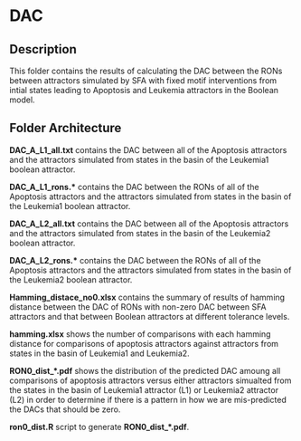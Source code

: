 DAC
====

## Description
This folder contains the results of calculating the DAC between the RONs between attractors simulated by SFA with fixed motif interventions from intial states leading to Apoptosis and Leukemia attractors in the Boolean model.

## Folder Architecture

**DAC_A_L1_all.txt** contains the DAC between all of the Apoptosis attractors and the attractors simulated from states in the basin of the Leukemia1 boolean attractor. 

**DAC_A_L1_rons.\*** contains the DAC between the RONs of all of the Apoptosis attractors and the attractors simulated from states in the basin of the Leukemia1 boolean attractor. 

**DAC_A_L2_all.txt** contains the DAC between all of the Apoptosis attractors and the attractors simulated from states in the basin of the Leukemia2 boolean attractor. 

**DAC_A_L2_rons.\*** contains the DAC between the RONs of all of the Apoptosis attractors and the attractors simulated from states in the basin of the Leukemia2 boolean attractor. 

**Hamming_distace_no0.xlsx** contains the summary of results of hamming distance between the DAC of RONs with non-zero DAC between SFA attractors and that between Boolean attractors at different tolerance levels.

**hamming.xlsx** shows the number of comparisons with each hamming distance for comparisons of apoptosis attractors against attractors from states in the basin of Leukemia1 and Leukemia2.

**RON0_dist_\*.pdf** shows the distribution of the predicted DAC amoung all comparisons of apoptosis attractors versus either attractors simualted from the states in the basin of Leukemia1 attractor (L1) or Leukemia2 attractor (L2) in order to determine if there is a pattern in how we are mis-predicted the DACs that should be zero.

**ron0_dist.R** script to generate **RON0_dist_\*.pdf**.